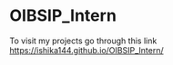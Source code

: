 # OIBSIP_Intern

To visit my projects go through this link
https://ishika144.github.io/OIBSIP_Intern/
